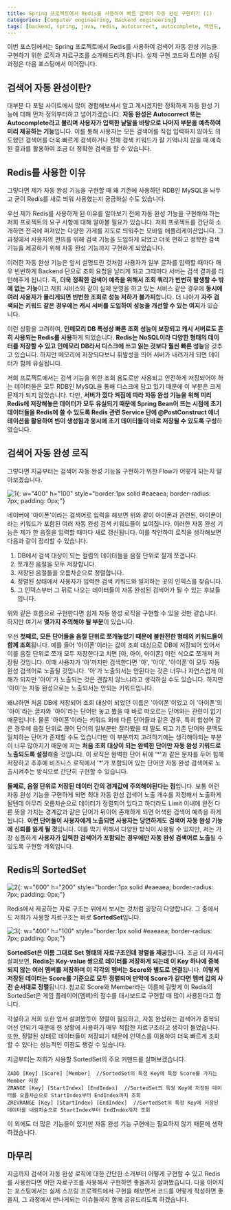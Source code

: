 ```yaml
---
title: Spring 프로젝트에서 Redis를 사용하여 빠른 검색어 자동 완성 구현하기 (1)
categories: [Computer engineering, Backend engineering]
tags: [backend, spring, java, redis, autocorrect, autocomplete, 백엔드, 스프링, 자바, 레디스, 자동 완성]
---
```


이번 포스팅에서는 Spring 프로젝트에서 Redis를 사용하여 검색어 자동 완성 기능을 구현하기 위한 로직과 자료구조를 소개해드리려 합니다. 실제 구현 코드와 트러블 슈팅 과정은 다음 포스팅에서 이어집니다.

## 검색어 자동 완성이란?
대부분 다 포털 사이트에서 많이 경험해보셔서 알고 계시겠지만 정확하게 자동 완성 기능에 대해 먼저 정의부터하고 넘어가겠습니다. **자동 완성은 Autocorrect 또는 Autocomplete라고 불리며 사용자가 입력한 낱말을 바탕으로 나머지 부분을 예측하여 미리 제공하는 기능**입니다. 이를 통해 사용자는 모든 검색어를 직접 입력하지 않아도 의도했던 검색어를 더욱 빠르게 검색하거나 전체 검색 키워드가 잘 기억나지 않을 때 예측된 결과를 활용하여 조금 더 정확한 검색을 할 수 있습니다.   
    
## Redis를 사용한 이유
그렇다면 제가 자동 완성 기능을 구현할 때 왜 기존에 사용하던 RDB인 MySQL을 놔두고 굳이 Redis를 새로 띄워 사용했는지 궁금하실 수도 있습니다.   
    
우선 제가 Redis를 사용하게 된 이유를 알아보기 전에 자동 완성 기능을 구현해야 하는 저희 프로젝트의 요구 사항에 대해 알아볼 필요가 있습니다. 저희 프로젝트를 간단히 소개하면 전국에 퍼져있는 다양한 가게를 지도로 띄워주는 모바일 애플리케이션입니다. 그 과정에서 사용자의 편의를 위해 검색 기능을 도입하게 되었고 더욱 편하고 정학한 검색 기능을 제공하기 위해 자동 완성 기능까지 구현하게 되었습니다.    
     
이러한 자동 완성 기능은 앞서 설명드린 것처럼 사용자가 일부 글자를 입력할 때마다 매우 빈번하게 Backend 단으로 조회 요청을 날리게 되고 그때마다 서버는 검색 결과를 리턴해주게 됩니다. 즉, **더욱 정확한 검색어 예측을 위해서 조회 쿼리가 빈번히 발생할 수 밖에 없는 기능**이고 저희 서비스와 같이 실제 운영을 하고 있는 서비스 같은 경우에 **동시에 여러 사용자가 몰리게되면 빈번한 조회로 성능 저하가 불가피**합니다. 더 나아가 **자주 검색되는 키워드 같은 경우에는 캐시 서버를 도입하여 성능을 개선할 수 있는 여지**가 있습니다.   
     
이런 상황을 고려하여, **인메모리 DB 특성상 빠른 조회 성능이 보장되고 캐시 서버로도 흔히 사용되는 Redis를 사용**하게 되었습니다. **Redis는 NoSQL이라 다양한 형태의 데이터를 저장할 수 있고 인메모리 DB라서 디스크에 쓰고 읽는 것보다 훨씬 빠른 성능**을 갖추고 있습니다. 하지만 메모리에 저장되다보니 휘발성을 띄어 서버가 내려가게 되면 데이터가 함께 유실됩니다.   

저희 프로젝트에서는 검색 기능을 위한 조회 용도로만 사용되고 안전하게 저장되어야 하는 데이터들은 모두 RDB인 MySQL을 통해 디스크에 담고 있기 때문에 이 부분은 크게 문제가 되지 않았습니다. 다만, **서버가 껐다 켜짐에 따라 자동 완성 기능을 위해 미리 Redis에 저장해놓은 데이터가 모두 유실되기 때문에 Spring Bean이 뜨는 시점에 초기 데이터들을 Redis에 쓸 수 있도록 Redis 관련 Service 단에 @PostConstruct 애너테이션을 활용하여 빈이 생성됨과 동시에 초기 데이터들이 바로 저장될 수 있도록 구성**하였습니다. 

## 검색어 자동 완성 로직
그렇다면 지금부터는 검색어 자동 완성 기능을 구현하기 위한 Flow가 어떻게 되는지 알아보겠습니다.

![1](/assets/img/spring-redis-autocorrect/1.png){: w="400" h="100" style="border:1px solid #eaeaea; border-radius: 7px; padding: 0px;"}

네이버에 '아이폰'이라는 검색어로 입력을 해보면 위와 같이 아이폰과 관련된, 아이폰이라는 키워드가 포함된 여러 자동 완성 검색 키워드들이 보여집니다. 이러한 자동 완성 기능은 제가 한 음절을 입력할 때마다 새로 갱신됩니다. 이를 착안하여 로직을 생각해보면 다음과 같이 정리할 수 있습니다.

1. DB에서 검색 대상이 되는 컬럼의 데이터들을 음절 단위로 잘개 쪼갭니다.
2. 쪼개진 음절을 모두 저장합니다.
3. 저장된 음절들을 오름차순으로 정렬합니다.
4. 정렬된 상태에서 사용자가 입력한 검색 키워드와 일치하는 곳의 인덱스를 찾습니다.
5. 그 인덱스부터 그 뒤로 나오는 데이터들이 자동 완성된 검색어가 될 수 있는 후보들입니다.

위와 같은 흐름으로 구현한다면 쉽게 자동 완성 로직을 구현할 수 있을 것만 같습니다. 하지만 여기서 **몇가지 주의해야 될 부분**이 있습니다.    
    
우선 **첫째로, 모든 단어들을 음절 단위로 쪼개놓았기 때문에 불완전한 형태의 키워드들이 함께 조회**됩니다. 예를 들어 '아이폰'이라는 값이 조회 대상으로 DB에 저장되어 있어서 이를 음절 단위로 쪼개 모두 저장한다고 치면 [아, 아이, 아이폰] 이런 식으로 쪼개져 저장될 것입니다. 이때 사용자가 '아'까지만 검색한다면 '아', '아이', '아이폰'이 모두 자동 완성 검색어로 노출될 것입니다. '아'가 노출되서는 안된다는 것은 너무나 자연스럽게 이해가 되지만 '아이'가 노출되는 것은 괜찮지 않느냐라고 생각하실 수도 있습니다. 하지만 '아이'는 자동 완성으로는 노출되서는 안되는 키워드입니다.   
    
왜냐하면 처음 DB에 저장되어 조회 대상이 되었던 이름은 '아이폰'이었고 이 '아이폰'의 '아이'라는 글자와 '아이'라는 단어만 놓고 봤을 때 바로 떠오르는 단어와는 관련이 없기 때문입니다. 물론 '아이폰'이라는 키워드 외에 다른 단어들과 같은 경우, 특히 합성어 같은 경우에 음절 단위로 끊어 단어의 일부분만 잘라봤을 때 말도 되고 기존 단어와 문맥도 일치하는 단어가 존재할 수도 있습니다만 이 부분까지 고려하기에는 생각해야되는 부분이 너무 많아지기 때문에 저는 **처음 조회 대상이 되는 완벽한 단어만 자동 완성 키워드로 노출되도록 설정**해줄 것입니다. 이 로직은 완벽한 단어 뒤에 '\*'과 같은 문자를 두어 힘께 저장하고 추후에 비즈니스 로직에서 '\*'가 포함되어 있는 단어만 자동 완성 검색어로 노출시켜주는 방식으로 간단히 구현할 수 있습니다.

**둘째로, 음절 단위로 저장된 데이터 간의 경계값에 주의해야된다는 점**입니다. 보통 이런 자동 완성 기능을 구현하게 되면 최대 자동 완성 검색어 노출 개수를 지정해서 노출하게 될텐데 아무리 오름차순으로 데이터가 정렬되어 있다고 하더라도 Limit 이내에 완전 다른 뜻을 가지는 경계값과 같은 단어가 뒤이어 존재하게 되면 어색한 검색어 예측을 하게 됩니다. **이런 단어들이 사용자에게 노출되면 사용자는 당연하게도 검색어 자동 완성 기능에 신뢰를 잃게 될 것**입니다. 이를 막기 위해서 다양한 방식이 사용될 수 있지만, 저는 가장 심플하게 **사용자가 입력한 검색어가 포함되는 경우에만 자동 완성 검색어로 노출**될 수 있도록 구현할 계획입니다.

## Redis의 SortedSet
![2](/assets/img/spring-redis-autocorrect/2.png){: w="600" h="200" style="border:1px solid #eaeaea; border-radius: 7px; padding: 0px;"}    

Redis에서 제공하는 자료 구조는 위에서 보시는 것처럼 굉장히 다양합니다. 그 중에서도 저희가 사용할 자료구조는 바로 **SortedSet**입니다.

![3](/assets/img/spring-redis-autocorrect/3.png){: w="400" h="100" style="border:1px solid #eaeaea; border-radius: 7px; padding: 0px;"}    

**SortedSet은 이름 그대로 Set 형태의 자료구조인데 정렬을 제공**합니다. 조금 더 자세히 살펴보면, **Redis는 Key-value 쌍으로 데이터를 저장하게 되는데 이 Key 하나에 중복되지 않는 여러 멤버를 저장하며 이 각각의 멤버는 Score와 별도로 연결**됩니다. **이렇게 저장된 데이터는 Score를 기준으로 모두 정렬되며 만약에 Score가 같다면 멤버 값의 사전 순서대로 정렬**됩니다. 참고로 Score와 Member라는 이름에 걸맞게 이 Redis의 SortedSet은 게임 플레이어(멤버)의 점수를 대시보드로 구현할 때 많이 사용된다고 합니다.   
    
각설하고 저희 또한 앞서 살펴봤듯이 정렬이 필요하고, 자동 완성하는 검색어가 중복되어선 안되기 때문에 현 상황에 사용하기 매우 적합한 자료구조라고 생각이 들었습니다. 또한, 정렬된 상태로 데이터들이 저장되기 때문에 인덱스를 이용하여 더욱 빠르게 조회할 수 있다는 성능적인 이점도 챙길 수 있습니다.    
     
지금부터는 저희가 사용할 SortedSet의 주요 커맨드를 살펴보겠습니다.    

```
ZADD [Key] [Score] [Member]  //SortedSet의 특정 Key에 특정 Score를 가지는 Member 저장
ZRANGE [Key] [StartIndex] [EndIndex]  //SortedSet의 특정 Key에 저장된 데이터를 오름차순으로 StartIndex부터 EndIndex까지 조회
ZREVRANGE [Key] [StartIndex] [EndIndex]  //SortedSet의 특정 Key에 저장된 데이터를 내림차순으로 StartIndex부터 EndIndex까지 조회
```

이 외에도 더 많은 기능들이 있지만 자동 완성 기능 구현에는 필요하지 않기 때문에 생략하겠습니다.    
     
## 마무리
지금까지 검색어 자동 완성 로직에 대한 간단한 소개부터 어떻게 구현할 수 있고 Redis를 사용한다면 어떤 자료구조를 사용해서 구현하면 좋을까지 살펴봤습니다. 다음 이어지는 포스팅에서는 실제 스프링 프로젝트에서 구현을 해보면서 코드를 어떻게 작성하면 좋을지, 그 과정에서 만나게되는 이슈들까지 함께 공유드리도록 하겠습니다.